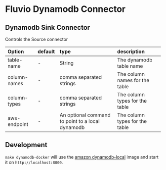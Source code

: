 # Fluvio Dynamodb Connector

## Dynamodb Sink Connector

Controls the Source connector

| Option        | default  | type                                              | description                                 |
| :---          | :---     | :---                                              | :----                                       |
| table-name    | -        | String                                            | The dynamodb table name                     |
| column-names  | -        | comma separated strings                           | The column names for the table              |
| column-types  | -        | comma separated strings                           | The column types for the table              |
| aws-endpoint  | -        | An optional command to point to a local dynamodb  | The column types for the table              |


## Development

`make dynamodb-docker` will use the [amazon
dynamodb-local](https://hub.docker.com/r/amazon/dynamodb-local) image and start
it on `http://localhost:8000`.
